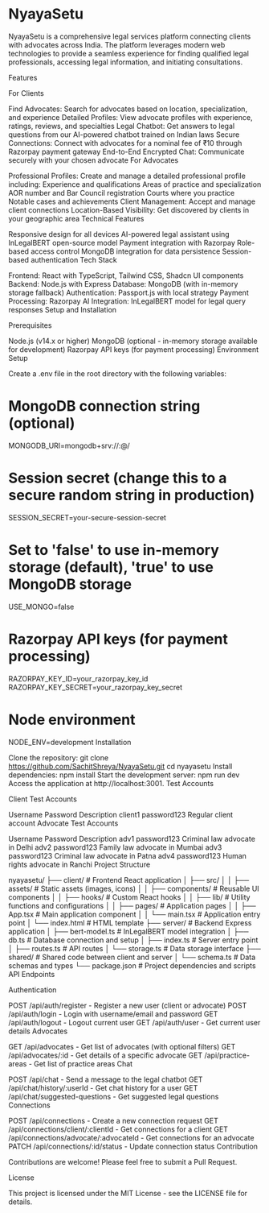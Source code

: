 # NyayaSetu
NyayaSetu is a comprehensive legal services platform connecting clients with advocates across India. The platform leverages modern web technologies to provide a seamless experience for finding qualified legal professionals, accessing legal information, and initiating consultations.

Features

For Clients

Find Advocates: Search for advocates based on location, specialization, and experience
Detailed Profiles: View advocate profiles with experience, ratings, reviews, and specialties
Legal Chatbot: Get answers to legal questions from our AI-powered chatbot trained on Indian laws
Secure Connections: Connect with advocates for a nominal fee of ₹10 through Razorpay payment gateway
End-to-End Encrypted Chat: Communicate securely with your chosen advocate
For Advocates

Professional Profiles: Create and manage a detailed professional profile including:
Experience and qualifications
Areas of practice and specialization
AOR number and Bar Council registration
Courts where you practice
Notable cases and achievements
Client Management: Accept and manage client connections
Location-Based Visibility: Get discovered by clients in your geographic area
Technical Features

Responsive design for all devices
AI-powered legal assistant using InLegalBERT open-source model
Payment integration with Razorpay
Role-based access control
MongoDB integration for data persistence
Session-based authentication
Tech Stack

Frontend: React with TypeScript, Tailwind CSS, Shadcn UI components
Backend: Node.js with Express
Database: MongoDB (with in-memory storage fallback)
Authentication: Passport.js with local strategy
Payment Processing: Razorpay
AI Integration: InLegalBERT model for legal query responses
Setup and Installation

Prerequisites

Node.js (v14.x or higher)
MongoDB (optional - in-memory storage available for development)
Razorpay API keys (for payment processing)
Environment Setup

Create a .env file in the root directory with the following variables:

# MongoDB connection string (optional)
MONGODB_URI=mongodb+srv://<username>:<password>@<cluster>/<database>
# Session secret (change this to a secure random string in production)
SESSION_SECRET=your-secure-session-secret
# Set to 'false' to use in-memory storage (default), 'true' to use MongoDB storage
USE_MONGO=false
# Razorpay API keys (for payment processing)
RAZORPAY_KEY_ID=your_razorpay_key_id
RAZORPAY_KEY_SECRET=your_razorpay_key_secret
# Node environment
NODE_ENV=development
Installation

Clone the repository:
git clone https://github.com/SachitShreya/NyayaSetu.git
cd nyayasetu
Install dependencies:
npm install
Start the development server:
npm run dev
Access the application at http://localhost:3001.
Test Accounts

Client Test Accounts

Username	Password	Description
client1	password123	Regular client account
Advocate Test Accounts

Username	Password	Description
adv1	password123	Criminal law advocate in Delhi
adv2	password123	Family law advocate in Mumbai
adv3	password123	Criminal law advocate in Patna
adv4	password123	Human rights advocate in Ranchi
Project Structure

nyayasetu/
├── client/                # Frontend React application
│   ├── src/
│   │   ├── assets/        # Static assets (images, icons)
│   │   ├── components/    # Reusable UI components
│   │   ├── hooks/         # Custom React hooks
│   │   ├── lib/           # Utility functions and configurations
│   │   ├── pages/         # Application pages
│   │   ├── App.tsx        # Main application component
│   │   └── main.tsx       # Application entry point
│   └── index.html         # HTML template
├── server/                # Backend Express application
│   ├── bert-model.ts      # InLegalBERT model integration
│   ├── db.ts              # Database connection and setup
│   ├── index.ts           # Server entry point
│   ├── routes.ts          # API routes
│   └── storage.ts         # Data storage interface
├── shared/                # Shared code between client and server
│   └── schema.ts          # Data schemas and types
└── package.json           # Project dependencies and scripts
API Endpoints

Authentication

POST /api/auth/register - Register a new user (client or advocate)
POST /api/auth/login - Login with username/email and password
GET /api/auth/logout - Logout current user
GET /api/auth/user - Get current user details
Advocates

GET /api/advocates - Get list of advocates (with optional filters)
GET /api/advocates/:id - Get details of a specific advocate
GET /api/practice-areas - Get list of practice areas
Chat

POST /api/chat - Send a message to the legal chatbot
GET /api/chat/history/:userId - Get chat history for a user
GET /api/chat/suggested-questions - Get suggested legal questions
Connections

POST /api/connections - Create a new connection request
GET /api/connections/client/:clientId - Get connections for a client
GET /api/connections/advocate/:advocateId - Get connections for an advocate
PATCH /api/connections/:id/status - Update connection status
Contribution

Contributions are welcome! Please feel free to submit a Pull Request.

License

This project is licensed under the MIT License - see the LICENSE file for details.
